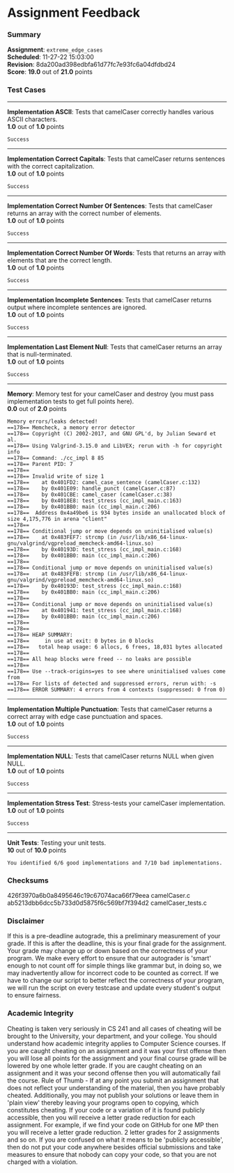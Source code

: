 # Assignment Feedback

### Summary

**Assignment**: `extreme_edge_cases`  
**Scheduled**: 11-27-22 15:03:00  
**Revision**: 8da200ad398edbfa61d77fc7e93fc6a04dfdbd24  
**Score**: **19.0** out of **21.0** points

### Test Cases
---

**Implementation ASCII**: Tests that camelCaser correctly handles various ASCII characters.  
**1.0** out of **1.0** points
```
Success
```
---

**Implementation Correct Capitals**: Tests that camelCaser returns sentences with the correct capitalization.  
**1.0** out of **1.0** points
```
Success
```
---

**Implementation Correct Number Of Sentences**: Tests that camelCaser returns an array with the correct number of elements.  
**1.0** out of **1.0** points
```
Success
```
---

**Implementation Correct Number Of Words**: Tests that returns an array with elements that are the correct length.  
**1.0** out of **1.0** points
```
Success
```
---

**Implementation Incomplete Sentences**: Tests that camelCaser returns output where incomplete sentences are ignored.  
**1.0** out of **1.0** points
```
Success
```
---

**Implementation Last Element Null**: Tests that camelCaser returns an array that is null-terminated.  
**1.0** out of **1.0** points
```
Success
```
---

**Memory**: Memory test for your camelCaser and destroy (you must pass implementation tests to get full points here).  
**0.0** out of **2.0** points
```
Memory errors/leaks detected!
==178== Memcheck, a memory error detector
==178== Copyright (C) 2002-2017, and GNU GPL'd, by Julian Seward et al.
==178== Using Valgrind-3.15.0 and LibVEX; rerun with -h for copyright info
==178== Command: ./cc_impl 8 85
==178== Parent PID: 7
==178== 
==178== Invalid write of size 1
==178==    at 0x401FD2: camel_case_sentence (camelCaser.c:132)
==178==    by 0x401E09: handle_punct (camelCaser.c:87)
==178==    by 0x401CBE: camel_caser (camelCaser.c:38)
==178==    by 0x4018E8: test_stress (cc_impl_main.c:163)
==178==    by 0x401BB0: main (cc_impl_main.c:206)
==178==  Address 0x4a49be6 is 934 bytes inside an unallocated block of size 4,175,776 in arena "client"
==178== 
==178== Conditional jump or move depends on uninitialised value(s)
==178==    at 0x483FEF7: strcmp (in /usr/lib/x86_64-linux-gnu/valgrind/vgpreload_memcheck-amd64-linux.so)
==178==    by 0x40193D: test_stress (cc_impl_main.c:168)
==178==    by 0x401BB0: main (cc_impl_main.c:206)
==178== 
==178== Conditional jump or move depends on uninitialised value(s)
==178==    at 0x483FEFB: strcmp (in /usr/lib/x86_64-linux-gnu/valgrind/vgpreload_memcheck-amd64-linux.so)
==178==    by 0x40193D: test_stress (cc_impl_main.c:168)
==178==    by 0x401BB0: main (cc_impl_main.c:206)
==178== 
==178== Conditional jump or move depends on uninitialised value(s)
==178==    at 0x401941: test_stress (cc_impl_main.c:168)
==178==    by 0x401BB0: main (cc_impl_main.c:206)
==178== 
==178== 
==178== HEAP SUMMARY:
==178==     in use at exit: 0 bytes in 0 blocks
==178==   total heap usage: 6 allocs, 6 frees, 18,031 bytes allocated
==178== 
==178== All heap blocks were freed -- no leaks are possible
==178== 
==178== Use --track-origins=yes to see where uninitialised values come from
==178== For lists of detected and suppressed errors, rerun with: -s
==178== ERROR SUMMARY: 4 errors from 4 contexts (suppressed: 0 from 0)
```
---

**Implementation Multiple Punctuation**: Tests that camelCaser returns a correct array with edge case punctuation and spaces.  
**1.0** out of **1.0** points
```
Success
```
---

**Implementation NULL**: Tests that camelCaser returns NULL when given NULL.  
**1.0** out of **1.0** points
```
Success
```
---

**Implementation Stress Test**: Stress-tests your camelCaser implementation.  
**1.0** out of **1.0** points
```
Success
```
---

**Unit Tests**: Testing your unit tests.  
**10** out of **10.0** points
```
You identified 6/6 good implementations and 7/10 bad implementations.
```
### Checksums

426f3970a6b0a8495646c19c67074aca66f79eea camelCaser.c  
ab5213dbb6dcc5b733d0d5875f6c569bf7f394d2 camelCaser_tests.c


### Disclaimer
If this is a pre-deadline autograde, this a preliminary measurement of your grade.
If this is after the deadline, this is your final grade for the assignment.
Your grade may change up or down based on the correctness of your program.
We make every effort to ensure that our autograder is 'smart' enough to not count off
for simple things like grammar but, in doing so, we may inadvertently allow for
incorrect code to be counted as correct.
If we have to change our script to better reflect the correctness of your program,
we will run the script on every testcase and update every student's output to ensure fairness.



### Academic Integrity
Cheating is taken very seriously in CS 241 and all cases of cheating will be brought to the University, your department, and your college.
You should understand how academic integrity applies to Computer Science courses.
If you are caught cheating on an assignment and it was your first offense then you will lose all points for the assignment and your final course
grade will be lowered by one whole letter grade. If you are caught cheating on an assignment and it was your second offense then you will automatically fail the course.
Rule of Thumb - If at any point you submit an assignment that does not reflect your understanding of the material, then you have probably cheated.
Additionally, you may not publish your solutions or leave them in 'plain view' thereby leaving your programs open to copying, which constitutes cheating.
If your code or a variation of it is found publicly accessible, then you will receive a letter grade reduction for each assignment.
For example, if we find your code on GitHub for one MP then you will receive a letter grade reduction. 2 letter grades for 2 assignments and so on.
If you are confused on what it means to be 'publicly accessible', then do not put your code anywhere besides official submissions and take measures
to ensure that nobody can copy your code, so that you are not charged with a violation.


